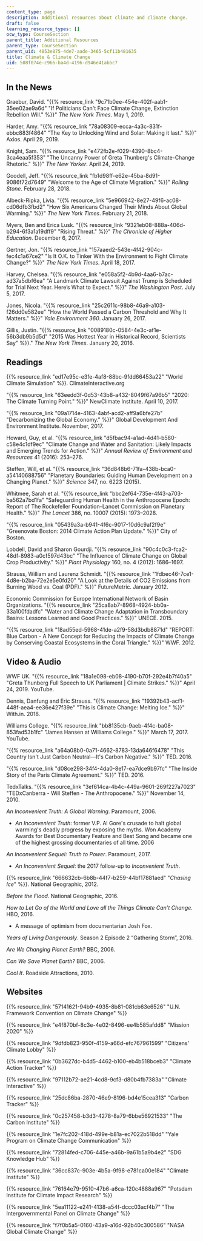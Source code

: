 ```yaml
---
content_type: page
description: Additional resources about climate and climate change.
draft: false
learning_resource_types: []
ocw_type: CourseSection
parent_title: Additional Resources
parent_type: CourseSection
parent_uid: 4853e875-4de7-aade-3465-5cf11b481635
title: Climate & Climate Change
uid: 508f074e-c966-ba4d-4196-d946e41abbc7
---
```

## In the News

Graebur, David. "{{% resource_link "9c71b0ee-454e-402f-aab1-35ee02ae9a6d" "If Politicians Can't Face Climate Change, Extinction Rebellion Will." %}}" *The New York Times*. May 1, 2019. 

Harder, Amy. "{{% resource_link "78a08309-ecca-4a3c-831f-ebbc883f4864" "The Key to Unlocking Wind and Solar: Making it last." %}}" Axios. April 29, 2019.

Knight, Sam. "{{% resource_link "e472fb2e-f029-4390-8bc4-3ca4eaa5f353" "The Uncanny Power of Greta Thunberg's Climate-Change Rhetoric." %}}" *The New Yorker*. April 24, 2019.

Goodell, Jeff. "{{% resource_link "fb1d98ff-e62e-45ba-8d91-9086f72d7649" "Welcome to the Age of Climate Migration." %}}" *Rolling Stone*. February 28, 2018.

Albeck-Ripka, Livia. "{{% resource_link "5e966942-8e27-49f6-ac08-cd06dfb3fbd2" "How Six Americans Changed Their Minds About Global Warming." %}}" *The New York Times*. February 21, 2018.

Myers, Ben and Erica Lusk. "{{% resource_link "9321eb08-888a-406d-b294-6f3a1a19dff9" "Rising Threat." %}}" *The Chronicle of Higher Education*. December 6, 2017. 

Gertner, Jon. "{{% resource_link "157aaed2-543e-4f42-904c-fec4c1a67ce2" "Is It O.K. to Tinker With the Environment to Fight Climate Change?" %}}" *The New York Times*. April 18, 2017. 

Harvey, Chelsea. "{{% resource_link "e058a5f2-4b9d-4aa6-b7ac-ad37a5dbf6ea" "A Landmark Climate Lawsuit Against Trump is Scheduled for Trial Next Year. Here’s What to Expect." %}}" *The Washington Post*. July 5, 2017.

Jones, Nicola. "{{% resource_link "25c2611c-98b8-46a9-a103-f26dd0e582ee" "How the World Passed a Carbon Threshold and Why It Matters." %}}" *Yale Environment 360*. January 26, 2017.

Gillis, Justin. "{{% resource_link "0089180c-0584-4e3c-af1e-56b3db9b5d5d" "2015 Was Hottest Year in Historical Record, Scientists Say" %}}." *The New York Times*. January 20, 2016. 

## Readings

{{% resource_link "ed17e95c-e3fe-4af8-88bc-9fdd66453a22" "World Climate Simulation" %}}. ClimateInteractive.org

"{{% resource_link "63eedd3f-0d53-43b8-a432-8049f67a96b5" "2020: The Climate Turning Point." %}}" NewClimate Institute. April 10, 2017.

"{{% resource_link "09a1714e-4163-4abf-acd2-aff9a6bfe27b" "Decarbonizing the Global Economy." %}}" Global Development And Environment Institute. November, 2017.

Howard, Guy, et al. "{{% resource_link "d5fbac94-a1ad-4d41-b580-c58e4c1df9ec" "Climate Change and Water and Sanitation: Likely Impacts and Emerging Trends for Action." %}}" *Annual Review of Environment and Resources* 41 (2016): 253–276.

Steffen, Will, et al. "{{% resource_link "36d848b6-71fa-438b-bca0-a54140688756" "Planetary Boundaries: Guiding Human Development on a Changing Planet." %}}" *Science* 347, no. 6223 (2015).

Whitmee, Sarah et al. "{{% resource_link "bbc2ef64-735e-4f43-a703-ba562a7bd1fa" "Safeguarding Human Health in the Anthropocene Epoch: Report of The Rockefeller Foundation–Lancet Commission on Planetary Health." %}}" *The Lancet* 386, no. 10007 (2015): 1973–2028.

"{{% resource_link "05439a3a-b941-4f6c-9017-10d6c9af2f9e" "Greenovate Boston: 2014 Climate Action Plan Update." %}}" City of Boston. 

Lobdell, David and Sharon Gourdji. "{{% resource_link "90c4c0c3-fca2-48df-8983-a0cf597d43bc" "The Influence of Climate Change on Global Crop Productivity." %}}" *Plant Physiology* 160, no. 4 (2012): 1686–1697.

Strauss, William and Laurenz Schmidt. "{{% resource_link "1fdbec46-7ce1-4d8e-b2ba-72e2e5e0fd20" "A Look at the Details of CO2 Emissions from Burning Wood vs. Coal (PDF)." %}}" FutureMetric. January 2012.

Economic Commission for Europe International Network of Basin Organizations. "{{% resource_link "25ca8ab7-8968-4924-bb0a-33a100fdadfc" "Water and Climate Change Adaptation in Transboundary Basins: Lessons Learned and Good Practices." %}}" UNECE. 2015.

"{{% resource_link "18ad55ed-5968-41de-a2f9-58d3bdb8871d" "REPORT: Blue Carbon - A New Concept for Reducing the Impacts of Climate Change by Conserving Coastal Ecosystems in the Coral Triangle." %}}" WWF. 2012.

## Video & Audio

WWF UK. "{{% resource_link "18a1e098-eb08-4190-b70f-292e4b7f40a5" "Greta Thunberg Full Speech to UK Parliament | Climate Strikes." %}}" April 24, 2019. YouTube.

Dennis, Danfung and Eric Strauss. "{{% resource_link "19392b43-acf1-448f-aea4-ee36e427f39e" "This is Climate Change: Melting Ice." %}}" With.in. 2018.

Williams College. "{{% resource_link "bb8135cb-9aeb-4f4c-ba08-853fad53b1fc" "James Hansen at Williams College." %}}" March 17, 2017. YouTube. 

"{{% resource_link "a64a08b0-0a71-4662-8783-13da646f6478" "This Country Isn't Just Carbon Neutral—It's Carbon Negative." %}}" TED. 2016.

"{{% resource_link "d08ce298-34f4-4da0-8e17-ea7dce9b97fc" "The Inside Story of the Paris Climate Agreement." %}}" TED. 2016.

TedxTalks. "{{% resource_link "3ef614ca-4b4c-449a-9601-269f227a7023" "TEDxCanberra - Will Steffen - The Anthropocene." %}}" November 14, 2010. 

*An Inconvenient Truth: A Global Warning*. Paramount, 2006.

- *An Inconvenient Truth*: former V.P. Al Gore's crusade to halt global warming's deadly progress by exposing the myths. Won Academy Awards for Best Documentary Feature and Best Song and became one of the highest grossing documentaries of all time. 2006

*An Inconvenient Sequel: Truth to Power*. Paramount, 2017.

- *An Inconvenient Sequel*: the 2017 follow-up to *Inconvenient Truth*.

{{% resource_link "666632cb-6b8b-44f7-b259-44bf17881aed" "*Chasing Ice*" %}}. National Geographic, 2012.

*Before the Flood*. National Geographic, 2016.

*How to Let Go of the World and Love all the Things Climate Can’t Change*. HBO, 2016.

- A message of optimism from documentarian Josh Fox.

*Years of Living Dangerously*. Season 2 Episode 2 “Gathering Storm”, 2016.

*Are We Changing Planet Earth?* BBC, 2006.

*Can We Save Planet Earth?* BBC, 2006.

*Cool It*. Roadside Attractions, 2010.

## Websites 

{{% resource_link "57141621-94b9-4935-8b81-081cb63e6526" "U.N. Framework Convention on Climate Change" %}}

{{% resource_link "e4f870bf-8c3e-4e02-8496-ee4b585afdd8" "Mission 2020" %}}

{{% resource_link "9dfdb823-950f-4159-a66d-efc767961599" "Citizens' Climate Lobby" %}}

{{% resource_link "0b3627dc-b4d5-4462-b100-eb4b518bceb3" "Climate Action Tracker" %}}

{{% resource_link "97112b72-ae21-4cd8-9cf3-d80b4fb7383a" "Climate Interactive" %}}

{{% resource_link "25dc86ba-2870-46e9-8196-bd4e15cea313" "Carbon Tracker" %}}

{{% resource_link "0c257458-b3d3-4278-8a79-6bbe56921533" "The Carbon Institute" %}}

{{% resource_link "1e7fc202-418d-499e-b81a-ec7022b518dd" "Yale Program on Climate Change Communication" %}}

{{% resource_link "72814fed-c706-445e-a46b-9a61b5a9b4e2" "SDG Knowledge Hub" %}}

{{% resource_link "36cc837c-903e-4b5a-9f98-e781ca00e184" "Climate Institute" %}}

{{% resource_link "76164e79-9510-47b6-a6ca-120c4888a967" "Potsdam Institute for Climate Impact Research" %}}

{{% resource_link "5ea11122-e241-4138-a54f-dccc03acf4b7" "The Intergovernmental Panel on Climate Change" %}}

{{% resource_link "f7f0b5a5-0160-43a9-a16d-92b40c300586" "NASA Global Climate Change" %}}